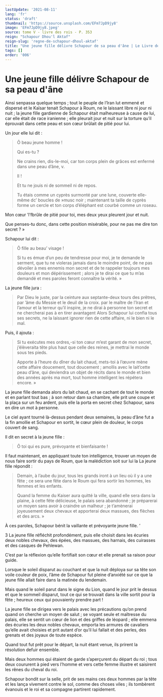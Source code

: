 ```yaml
---
lastUpdate: '2021-08-11'
lang: 'fr'
status: 'draft'
thumbnail: 'https://source.unsplash.com/EFm7JpD9jy8'
image: 'EFm7JpD9jy8.jpeg'
source: tome V - livre des rois - P. 353
reign: "Schapour Dhou'l Aktaf"
reign-slug: 'regne-de-schapour-dhoul-aktaf'
title: "Une jeune fille délivre Schapour de sa peau d'âne | Le Livre des Rois | Shâhnâmeh"
tags: []
order: '006'
---
```


<!-- LTeX: language=fr -->

# Une jeune fille délivre Schapour de sa peau d'âne

Ainsi senpassa quelque temps ; tout le peuple de l’Iran lut emmené et dispersé et le Kaïsar tenait Schapour à Roum, ne le laissant libre ni jour ni nuit ; la jeune fille gardienne de Schapour était malheureuse à cause de lui, car elle était de race iranienne ; elle pleurait jour et nuit sur la torture qu’il éprouvait dans cette peau et son cœur brûlait de pitié pour lui.

Un jour elle lui dit :

> Ô beau jeune homme !
>
> Qui es-tu ?
>
> Ne crains rien, dis-le-moi, car ton corps plein de grâces est enfermé dans une peau d’âne, v.
>
> Il !
>
> Et tu ne jouis ni de sommeil ni de repos.
>
> Tu étais comme un cyprès surmonté par une lune, couverte elle-même dc’ boucles de »musc noir ; maintenant ta taille de cyprès forme un cercle et ton corps d’éléphant est courbé comme un roseau.

Mon cœur
’l’fbrûle de pitié pour toi, mes deux yeux pleurent jour et nuit.

Que penses-tu donc, dans cette position misérable, pour ne pas me dire ton secret ? »

Schapour lui dit :

> Ô fille au beau’ visage !
>
> Si tu es émue d’un peu de tendresse pour moi, je te demande le serment, que tu ne violeras jamais dans le moindre point, de ne pas dévoiler à mes ennemis mon secret et de te rappeler toujours mes douleurs et mon dépérissement ; alors je te dirai ce que tu m’as demandé et mes paroles feront connaître la vérité. »

La jeune fille jura :

> Par Dieu le juste, par la ceinture aux septante-deux tours des prêtres, par ’âme du Messie et le deuil de la croix. par le maître de l’Iran et l’amour et la terreur qu’il inspire, je ne dirai à personne ton secret et ne chercherai pas à en tirer avantagent Alors Schapour lui confia tous ses secrets, ne la laissant ignorer rien de cette affaire, ni le bien ni le mal.

Puis, il ajouta :

> Si tu exécutes mes ordres,-si ton cœur m’est garant de mon secret, j’élèveraita tête plus haut que celle des reines, je mettrai le monde sous tes pieds.
>
> Apporte à l’heure du dîner du lait chaud, mets-toi à l’œuvre mène cette affaire doucement, tout doucement ; amollis avec le lait’cette peau d’âne, qui deviendra un objet de récits dans le monde et bien des années après ma mort, tout homme intelligent les répétera encore. »

La jeune fille demanda alors du lait chaud, en se cachant de tout le monde et en parlant tout bas ; à son retour dam sa chambre, elle prit une coupe et la plaça sur un feu ardent, puis elle la porta en secret chez Schapour, sans en dire un mot à personne.

Le ciel ayant tourné là-dessus pendant deux semaines, la peau d’âne fut a la fin amollie et Schapour en sortit, le cœur plein de douleur, le corps couvert de sang.

Il dit en secret à la jeune fille :

> Ô toi qui es pure, prévoyante et bienfaisante !

Il faut maintenant, en appliquant toute ton intelligence, trouver un moyen de nous faire sortir du pays de Roum, que la malédiction soit sur lui la La jeune fille répondit :

> Demain, à l’aube du jour, tous les grands iront à un lieu où il y a une fête ; ce sera une fête dans le Roum qui fera sortir les hommes, les femmes et les enfants.
>
> Quand la femme du Kaiser aura quitté la ville, quand elle sera dans la plaine, à cette fête délicieuse, le palais sera abandonné ; je préparerai un moyen sans avoir à craindre un malheur ; je t’amènerai joyeusement deux chevaux et apporterai deux massues, des flèches et des arcs. »

À ces paroles, Schapour bénit la vaillante et prévoyante jeune fille. ’

3
La jeune fille réfléchit profondément, puis elle choisit dans les écuries deux nobles chevaux, des épées, des massues, des harnais, des cuirasses et des casques de Pehlewan.

C’est par la réflexion qu’elle fortifiait son cœur et elle prenait sa raison pour guide.

Lorsque le soleil disparut au couchant et que la nuit déploya sur sa tête son voile couleur de poix, l’âme de Schapour fut pleine d’anxiété sur ce que la jeune fille allait faire dans la matinée du lendemain.

Mais quand le soleil parut dans le signe du Lion, quand le jour prit le dessus et que le sommeil disparut, tout ce qui se trouvait dans la ville sortit pour la fête ; heureux ceux qui pouvaienty prendre part !

La jeune fille se dirigea vers le palais avec les précautions qu’on prend quand on cherche un moyen de salut ; se voyant seule et maîtresse du palais, elle se sentit un cœur de lion et des griffes de léopard ; elle emmena des écuries les deux nobles chevaux, emporta les armures de cavaliers qu’elle avait choisies et prit autant d’or qu’il lui fallait et des perles, des grenats et des joyaux de toute espèce.

Quand tout fut prêt pour le départ, la nuit étant venue, ils prirent la résolution defuir ensemble.

Mais deux hommes qui étaient de garde s’aperçurent du départ du roi ; tous deux coururent à pied vers l’homme et vers cette femme illustre et saisirent les rênes du cheval du roi.

Schapour bondit sur la selle, prit de ses mains ces deux hommes par la tête et les lança vivement contre le sol, comme des choses viles ; ils tombèrent évanouis et le roi et sa compagne partirent rapidement.
